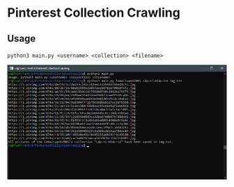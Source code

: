 # Pinterest Collection Crawling

## Usage
`python3 main.py <username> <collection> <filename>`

![Demo](./pin_col_crawl.png)
